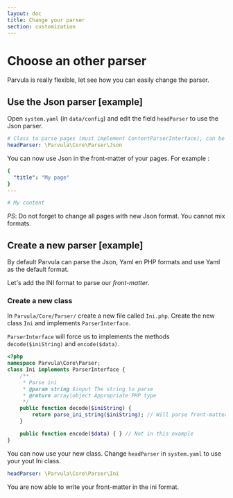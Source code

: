 ```yaml
---
layout: doc
title: Change your parser
section: customization
---
```


# Choose an other parser

Parvula is really flexible, let see how you can easily change the parser.

## Use the Json parser [example]

Open `system.yaml` (in `data/config`) and edit the field `headParser` to use the Json parser.

```yaml
# Class to parse pages (must implement ContentParserInterface), can be null
headParser: \Parvula\Core\Parser\Json
```

You can now use Json in the front-matter of your pages. For example :

```yaml
{
  "title": "My page"
}
---

# My content
```

*PS*: Do not forget to change all pages with new Json format. You cannot mix formats.

## Create a new parser [example]

By default Parvula can parse the Json, Yaml en PHP formats and use Yaml as the default format.

Let's add the INI format to parse our *front-matter*.

### Create a new class

In `Parvula/Core/Parser/` create a new file called `Ini.php`. Create the new class `Ini` and implements `ParserInterface`.

`ParserInterface` will force us to implements the methods `decode($iniString)` and `encode($data)`.

```php
<?php
namespace Parvula\Core\Parser;
class Ini implements ParserInterface {
	/**
	 * Parse ini
	 * @param string $input The string to parse
	 * @return array|object Appropriate PHP type
	 */
	public function decode($iniString) {
		return parse_ini_string($iniString); // Will parse front-matter to array
	}

	public function encode($data) { } // Not in this example
}
```

You can now use your new class. Change `headParser` in `system.yaml` to use your yout Ini class.

```yaml
headParser: \Parvula\Core\Parser\Ini
```

You are now able to write your front-matter in the ini format.
